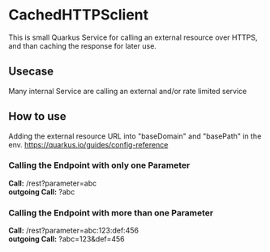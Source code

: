 # CachedHTTPSclient

This is small Quarkus Service for calling an external resource over HTTPS,
and than caching the response for later use.

## Usecase
Many internal Service are calling an external and/or rate limited service

## How to use
Adding the external resource URL into "baseDomain" and "basePath" in the env. 
https://quarkus.io/guides/config-reference


### Calling the Endpoint with only one Parameter
**Call:**
/rest?parameter=abc
\
**outgoing Call:**
?abc


### Calling the Endpoint with more than one Parameter
**Call:**
/rest?parameter=abc:123:def:456
\
**outgoing Call:**
?abc=123&def=456